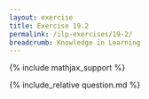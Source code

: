 ```yaml
---
layout: exercise
title: Exercise 19.2
permalink: /ilp-exercises/19-2/
breadcrumb: Knowledge in Learning
---
```


{% include mathjax_support %}

<div><i class="arrow-up loader" data-chapter="ilp-exercises" data-exercise="ex_2" data-rating="0"></i></div>
{% include_relative question.md %}
